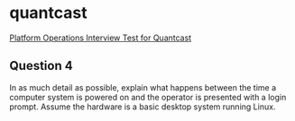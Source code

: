 # quantcast
[Platform Operations Interview Test for Quantcast](../../master/README.md)

## Question 4
In as much detail as possible, explain what happens between the time a computer system is powered on and the operator is presented with a login prompt. Assume the hardware is a basic desktop system running Linux.


